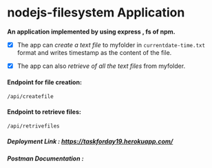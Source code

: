 # nodejs-filesystem Application

**An application implemented by using express , fs of npm.** 

- [x] The app can *create a text file* to myfolder in `currentdate-time.txt` format and writes timestamp as the content of the file.

- [x] The app can also *retrieve of all the text files* from myfolder.

#### Endpoint for file creation:

```
/api/createfile
```

#### Endpoint to retrieve files:

```
/api/retrivefiles
```

##### Deployment Link : https://taskforday19.herokuapp.com/

##### Postman Documentation : 
